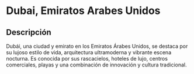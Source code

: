 # Dubai, Emiratos Arabes Unidos

## Descripción
Dubái, una ciudad y emirato en los Emiratos Árabes Unidos, se destaca por su lujoso estilo de vida, arquitectura ultramoderna y vibrante escena nocturna. Es conocida por sus rascacielos, hoteles de lujo, centros comerciales, playas y una combinación de innovación y cultura tradicional. 
